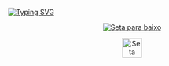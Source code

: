   [![Typing SVG](https://readme-typing-svg.herokuapp.com/?color=FF0000&size=25&center=true&vCenter=true&width=500&lines=HELLO,+MY+NAME+is+Bruci;I+study+analysis+and+systems+development;Be+Welcome!+:%29)](https://git.io/typing-svg)

<p align="center">
  <a href="#mais-info">
    <img src="https://upload.wikimedia.org/wikipedia/commons/thumb/9/9d/Arrow-down.svg/32px-Arrow-down.svg.png" alt="Seta para baixo" />
  </a>
</p>
<p align="center">
  <a href="#mais-info">
    <img src="Minha.png" alt="Seta para baixo" width="40"/>
  </a>
</p>







